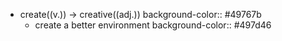 - create((v.)) -> creative((adj.))
  background-color:: #49767b
	- create a better environment
	  background-color:: #497d46